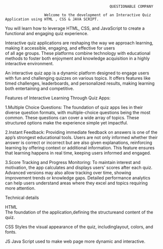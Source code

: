 
                                                    QUESTIONABLE COMPANY

                      Welcome to the development of an Interactive Quiz Application using HTML , CSS & JAVA SCRIPT.

You will learn how to leverage HTML, CSS, and JavaScript to create a functional and engaging quiz experience.

Interactive quiz applications are reshaping the way we approach learning, making it accessible, engaging, and effective for users  
of all age groups. These platforms combine technology with educational methods to foster both enjoyment and knowledge acquisition 
in a highly interactive environment.

An interactive quiz app is a dynamic platform designed to engage users with fun and challenging quizzes on various topics. 
It offers features like timed challenges, leaderboards, and personalized results, making learning both entertaining and competitive. 



Features of Interactive Learning Through Quiz Apps:

1.Multiple Choice Questions:
        The foundation of quiz apps lies in their diverse question formats, with multiple-choice questions being 
        the most common. These questions can cover a wide array of topics. These structured options make the experience simple yet impactful.

2.Instant Feedback: 
        Providing immediate feedback on answers is one of the app’s strongest educational tools. Users are not only informed 
        whether their answer is correct or incorrect but are also given explanations, reinforcing learning by offering context or additional
        information. This feature ensures that learning happens in real time, keeping users informed and engaged.

3.Score Tracking and Progress Monitoring: 
        To maintain interest and motivation, the app calculates and displays users' scores after each quiz.
        Advanced versions may also allow tracking over time, showing improvement trends or knowledge gaps. Detailed performance analytics can help
        users understand areas where they excel and topics requiring more attention.

Technical details

HTML                                                  
The foundation of the
application,defining the 
structureand content of 
the quiz.

CSS
Styles the visual
appearance of the quiz,
includinglayout, colors,
and fonts.

JS
Java Script used to make web page more dynamic and interactive.






